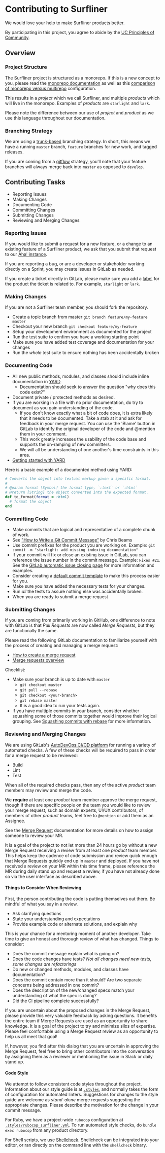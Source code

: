 # Contributing to Surfliner

We would love your help to make Surfliner products better.

By participating in this project, you agree to abide by the [UC Principles of
Community][principles].

## Overview

### Project Structure

The Surfliner project is structured as a monorepo. If this is a new
concept to you, please read the [monorepo documentation][monorepo] as well as
this [comparison of monorepo versus multirepo][mono-vs-multi] configuration.

This results in a _project_ which we call Surfliner, and multiple _products_
which will live in the monorepo. Examples of _products_ are `starlight` and
`lark`.

Please note the difference between our use of _project_ and _product_ as we use
this language throughout our documentation.

### Branching Strategy

We are using a [trunk-based][trunk] branching strategy. In short, this means we
have a running `master` branch, `feature` branches for new work, and tagged
releases.

If you are coming from a [gitflow][gitflow] strategy, you'll note that your
feature branches will always merge back into `master` as opposed to `develop`.

## Contributing Tasks

* Reporting Issues
* Making Changes
* Documenting Code
* Committing Changes
* Submitting Changes
* Reviewing and Merging Changes

### Reporting Issues

If you would like to submit a request for a new feature, or a change to an
existing feature of a Surfliner product, we ask that you submit that request to
our [Aha! instance][aha].

If you are reporting a bug, or are a developer or stakeholder working directly
on a Sprint, you may create issues in GitLab as needed.

If you create a ticket directly in GitLab, please make sure you add a
[label][labels] for the product the ticket is related to. For example,
`starlight` or `lark`.

### Making Changes

If you are not a Surfliner team member, you should fork the repository.

* Create a topic branch from master `git branch feature/my-feature master`
* Checkout your new branch `git checkout feature/my-feature`
* Setup your development environment as documented for the project
* Run the test suite to confirm you have a working starting point
* Make sure you have added test coverage and documentation for your changes
* Run the _whole_ test suite to ensure nothing has been accidentally broken

### Documenting Code

* All new public methods, modules, and classes should include inline documentation in [YARD](http://yardoc.org/).
  * Documentation should seek to answer the question "why does this code exist?"
* Document private / protected methods as desired.
* If you are working in a file with no prior documentation, do try to document as you gain understanding of the code.
  * If you don't know exactly what a bit of code does, it is extra likely that it needs to be documented. Take a stab at it and ask for feedback in your merge request. You can use the 'Blame' button in GitLab to identify the original developer of the code and @mention them in your comment.
  * This work greatly increases the usability of the code base and supports the on-ramping of new committers.
  * We will all be understanding of one another's time constraints in this area.
* [Getting started with YARD](http://www.rubydoc.info/gems/yard/file/docs/GettingStarted.md)

Here is a basic example of a documented method using YARD:
```ruby
# Converts the object into textual markup given a specific format.
#
# @param format [Symbol] the format type, `:text` or `:html`
# @return [String] the object converted into the expected format.
def to_format(format = :html)
  # format the object
end
```

### Committing Code

* Make commits that are logical and representative of a complete chunk of work.
* See ["How to Write a Git Commit Message"][commit] by Chris Beams
* Use commit prefixes for the product you are working on. Example: `git commit
  -m "starlight: add missing indexing documentation"`
* If your commit will fix or close an existing issue in GitLab, you can
  reference the issue number in the commit message. Example: `Fixes #21`. See
the [GitLab automatic issue closing page][issue-closing] for more information
and examples.
* Consider creating a [default commit template][commit-template] to make this
  process easier for you.
* Make sure you have added the necessary tests for your changes.
* Run _all_ the tests to assure nothing else was accidentally broken.
* When you are ready to submit a merge request

### Submitting Changes

If you are coming from primarily working in GitHub, one difference to note with
GitLab is that *Pull Requests* are now called *Merge Requests*, but they are
functionally the same.

Please read the following GitLab documentation to familiarize yourself with the
process of creating and managing a merge request:

* [How to create a merge request][merge]
* [Merge requests overview][merge-overview]

Checklist:
* Make sure your branch is up to date with `master`
    * `git checkout master`
    * `git pull --rebase`
    * `git checkout <your-branch>`
    * `git rebase master`
    * It is a good idea to run your tests again.
* If you have multiple commits in your branch, consider whether squashing some
  of those commits together would improve their logical grouping. See [Squashing
commits with rebase][rebase] for more information.

### Reviewing and Merging Changes

We are using GitLab's [AutoDevOps CI/CD platform][devops] for running a variety
of automated checks. A few of these checks will be required to pass in order for
a merge request to be reviewed:

* Build
* Lint
* Test

When all of the required checks pass, then any of the active _product_ team
members may review and merge the code.

We **require** at least one _product_ team member approve the merge request,
though if there are specific people on the team you would like to review your
merge request, such as domain experts, UI/UX contributors, of members of other
_product_ teams, feel free to `@mention` or add them as an Assignee.

See the [Merge Request][merge] documentation for more details on how to assign
someone to review your MR.

It is a goal of the project to not let more than 24 hours go by without a new
Merge Request receiving a review from at least one _product_ team member. This
helps keep the cadence of code submission and review quick enough that Merge
Requests quickly end up in `master` and deployed. If you have not received a
review on your MR within this time frame, please reference the MR during daily
stand up and request a review, if you have not already done so via the user
interface as described above.

#### Things to Consider When Reviewing

First, the person contributing the code is putting themselves out there. Be mindful of what you say in a review.

* Ask clarifying questions
* State your understanding and expectations
* Provide example code or alternate solutions, and explain why

This is your chance for a mentoring moment of another developer. Take time to give an honest and thorough review of what has changed. Things to consider:

  * Does the commit message explain what is going on?
  * Does the code changes have tests? _Not all changes need new tests, some changes are refactorings_
  * Do new or changed methods, modules, and classes have documentation?
  * Does the commit contain more than it should? Are two separate concerns being addressed in one commit?
  * Does the description of the new/changed specs match your understanding of what the spec is doing?
  * Did the CI pipeline complete successfully?

If you are uncertain about the proposed changes in the Merge Request, please
provide this very valuable feedback by asking questions. It benefits the entire
team if Merge Requests are used as an opportunity to share knowledge. It is a
goal of the project to try and minimize silos of expertise. Please feel
comfortable using a Merge Request review as an opportunity to help us all meet
that goal!

If, however, you find after this dialog that you are uncertain in approving the
Merge Request, feel free to bring other contributors into the conversation by
assigning them as a reviewer or mentioning the issue in Slack or daily stand up.

#### Code Style

We attempt to follow consistent code styles throughout the project. Information about our style guide is at
[`.styles`][styles], and normally takes the form of configuration for automated linters. Suggestions for changes
to the style guide are welcome as _stand-alone_ merge requests suggesting the appropriate changes. Please describe
the motivation for the change in your commit message.

For Ruby, we have a project-wide `rubocop` configuration at [`.styles/rubocop_surfliner.yml`][rubocop].
To run automated style checks, do `bundle exec rubocop` from any product directory.

For Shell scripts, we use [Shellcheck][shellcheck].
Shellcheck can be integrated into your editor, or ran directly on the command line with the `shellcheck` binary.

[aha]: https://ucsurfliner.ideas.aha.io/
[commit-template]: https://thoughtbot.com/blog/better-commit-messages-with-a-gitmessage-template
[commit]: https://chris.beams.io/posts/git-commit/
[devops]: https://docs.gitlab.com/ee/topics/autodevops/
[gitflow]: https://nvie.com/posts/a-successful-git-branching-model/
[issue-closing]: https://docs.gitlab.com/ee/user/project/issues/automatic_issue_closing.html
[labels]: https://docs.gitlab.com/ee/user/project/labels.html#creating-labels
[merge-overview]: https://docs.gitlab.com/ee/user/project/merge_requests/index.html
[merge]: https://docs.gitlab.com/ee/gitlab-basics/add-merge-request.html
[mono-vs-multi]: http://www.gigamonkeys.com/mono-vs-multi/
[monorepo]: https://trunkbaseddevelopment.com/monorepos/
[principles]: https://ucnet.universityofcalifornia.edu/working-at-uc/our-values/principles-of-community.html
[rebase]: https://docs.gitlab.com/ee/workflow/gitlab_flow.html#squashing-commits-with-rebase
[rubocop]: ./.styles/rubocop_surfliner.yml
[shellcheck]: https://www.shellcheck.net/
[styles]: ./.styles
[trunk]: https://trunkbaseddevelopment.com/
